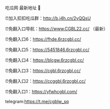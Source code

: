 吃瓜网 最新地址 👋 

⏰加入扣扣吃瓜群：http://b.j4h.cn/2yQQsU

⏰免翻入口导航：https://www.CGBL22.cc/  （最新）

⏰免翻入口6：https://fhde.6rzcgbl.cc/

⏰免翻入口5：https://5451846.6rzcgbl.cc/

⏰免翻入口4：https://blcgw.6rzcgbl.cc/

⏰免翻入口3：https://cgbl.6rzcgbl.cc/

⏰免翻入口2：https://ccggbl.6rzcgbl.cc/

⏰免翻入口1：https://yfwhcgbl.com/

telegram:https://t.me/cgblw_sq


